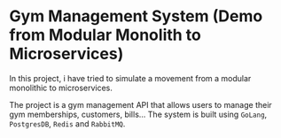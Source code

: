 # Gym Management System (Demo from Modular Monolith to Microservices)

In this project, i have tried to simulate a movement from a modular monolithic to microservices. 

The project is a gym management API that allows users to manage their gym memberships, customers, bills... 
The system is built using `GoLang`, `PostgresDB`, `Redis` and `RabbitMQ`.
